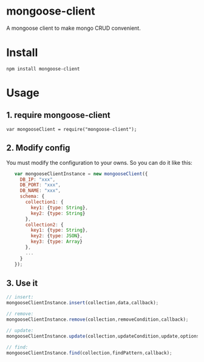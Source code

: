  # mongoose-client
 A mongoose client to make mongo CRUD convenient.
 
 # Install 
 `npm install mongoose-client`
 
 # Usage 
 ## 1. require mongoose-client
 ```
 var mongooseClient = require("mongoose-client");
 ```
 ## 2. Modify config
 You must modify the configuration to your owns.
 So you can do it like this:
 ```js
    var mongooseClientInstance = new mongooseClient({
      DB_IP: "xxx",
      DB_PORT: "xxx",
      DB_NAME: "xxx",
      schema: {
        collection1: {
          key1: {type: String},
          key2: {type: String}
        },
        collection2: {
          key1: {type: String},
          key2: {type: JSON},
          key3: {type: Array}
        },
        ... 
      }
    });
 ```
 
 ## 3. Use it
 ```js
 // insert:
 mongooseClientInstance.insert(collection,data,callback);
 
 // remove:
 mongooseClientInstance.remove(collection,removeCondition,callback);
 
 // update:
 mongooseClientInstance.update(collection,updateCondition,update,options,callback);
 
 // find:
 mongooseClientInstance.find(collection,findPattern,callback);
 ```
